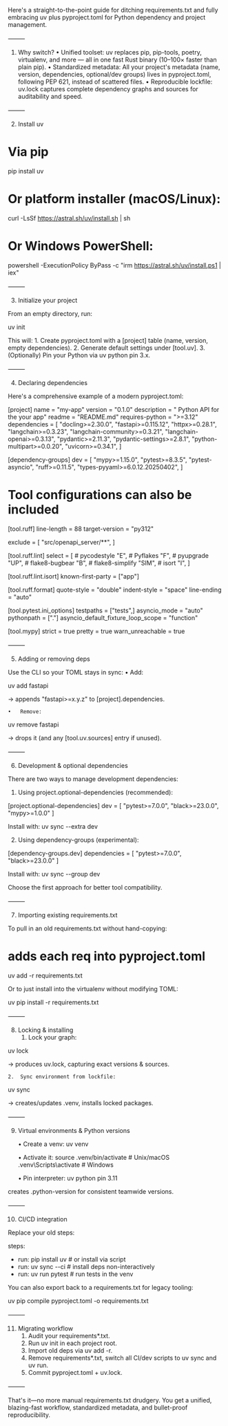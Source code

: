 Here's a straight-to-the-point guide for ditching requirements.txt and fully embracing uv plus pyproject.toml for Python dependency and project management.

⸻

1. Why switch?
	•	Unified toolset: uv replaces pip, pip-tools, poetry, virtualenv, and more — all in one fast Rust binary (10–100× faster than plain pip).
	•	Standardized metadata: All your project's metadata (name, version, dependencies, optional/dev groups) lives in pyproject.toml, following PEP 621, instead of scattered files.
	•	Reproducible lockfile: uv.lock captures complete dependency graphs and sources for auditability and speed.

⸻

2. Install uv

# Via pip
pip install uv

# Or platform installer (macOS/Linux):
curl -LsSf https://astral.sh/uv/install.sh | sh

# Or Windows PowerShell:
powershell -ExecutionPolicy ByPass -c "irm https://astral.sh/uv/install.ps1 | iex"

⸻

3. Initialize your project

From an empty directory, run:

uv init

This will:
	1.	Create pyproject.toml with a [project] table (name, version, empty dependencies).
	2.	Generate default settings under [tool.uv].
	3.	(Optionally) Pin your Python via uv python pin 3.x.

⸻

4. Declaring dependencies

Here's a comprehensive example of a modern pyproject.toml:

[project]
name = "my-app"
version = "0.1.0"
description = " Python API for the your app"
readme = "README.md"
requires-python = ">=3.12"
dependencies = [
    "docling>=2.30.0",
    "fastapi>=0.115.12",
    "httpx>=0.28.1",
    "langchain>=0.3.23",
    "langchain-community>=0.3.21",
    "langchain-openai>=0.3.13",
    "pydantic>=2.11.3",
    "pydantic-settings>=2.8.1",
    "python-multipart>=0.0.20",
    "uvicorn>=0.34.1",
]

[dependency-groups]
dev = [
    "mypy>=1.15.0",
    "pytest>=8.3.5",
    "pytest-asyncio",
    "ruff>=0.11.5",
    "types-pyyaml>=6.0.12.20250402",
]

# Tool configurations can also be included
[tool.ruff]
line-length = 88
target-version = "py312"

exclude = [
    "src/openapi_server/**",
]

[tool.ruff.lint]
select = [
    # pycodestyle
    "E",
    # Pyflakes
    "F",
    # pyupgrade
    "UP",
    # flake8-bugbear
    "B",
    # flake8-simplify
    "SIM",
    # isort
    "I",
]

[tool.ruff.lint.isort]
known-first-party = ["app"]

[tool.ruff.format]
quote-style = "double"
indent-style = "space"
line-ending = "auto"

[tool.pytest.ini_options]
testpaths = ["tests",]
asyncio_mode = "auto"
pythonpath = ["."]
asyncio_default_fixture_loop_scope = "function"

[tool.mypy]
strict = true
pretty = true
warn_unreachable = true

⸻

5. Adding or removing deps

Use the CLI so your TOML stays in sync:
	•	Add:

uv add fastapi

→ appends "fastapi>=x.y.z" to [project].dependencies.

	•	Remove:

uv remove fastapi

→ drops it (and any [tool.uv.sources] entry if unused).

⸻

6. Development & optional dependencies

There are two ways to manage development dependencies:

1. Using project.optional-dependencies (recommended):

[project.optional-dependencies]
dev = [
    "pytest>=7.0.0",
    "black>=23.0.0",
    "mypy>=1.0.0"
]

Install with:
uv sync --extra dev

2. Using dependency-groups (experimental):

[dependency-groups.dev]
dependencies = [
    "pytest>=7.0.0",
    "black>=23.0.0"
]

Install with:
uv sync --group dev

Choose the first approach for better tool compatibility.

⸻

7. Importing existing requirements.txt

To pull in an old requirements.txt without hand-copying:

# adds each req into pyproject.toml
uv add -r requirements.txt

Or to just install into the virtualenv without modifying TOML:

uv pip install -r requirements.txt

⸻

8. Locking & installing
	1.	Lock your graph:

uv lock

→ produces uv.lock, capturing exact versions & sources.

	2.	Sync environment from lockfile:

uv sync

→ creates/updates .venv, installs locked packages.

⸻

9. Virtual environments & Python versions

	•	Create a venv:
uv venv

	•	Activate it:
source .venv/bin/activate  # Unix/macOS
.venv\Scripts\activate     # Windows

	•	Pin interpreter:
uv python pin 3.11

creates .python-version for consistent teamwide versions.

⸻

10. CI/CD integration

Replace your old steps:

steps:
  - run: pip install uv          # or install via script
  - run: uv sync --ci           # install deps non-interactively
  - run: uv run pytest          # run tests in the venv

You can also export back to a requirements.txt for legacy tooling:

uv pip compile pyproject.toml -o requirements.txt

⸻

11. Migrating workflow
	1.	Audit your requirements*.txt.
	2.	Run uv init in each project root.
	3.	Import old deps via uv add -r.
	4.	Remove requirements*.txt, switch all CI/dev scripts to uv sync and uv run.
	5.	Commit pyproject.toml + uv.lock.

⸻

That's it—no more manual requirements.txt drudgery. You get a unified, blazing-fast workflow, standardized metadata, and bullet-proof reproducibility.
